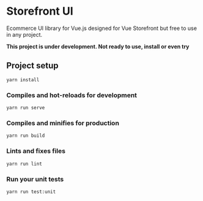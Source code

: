 # Storefront UI

Ecommerce UI library for Vue.js designed for Vue Storefront but free to use in any project.

**This project is under development. Not ready to use, install or even try**


## Project setup
```
yarn install
```

### Compiles and hot-reloads for development
```
yarn run serve
```

### Compiles and minifies for production
```
yarn run build
```

### Lints and fixes files
```
yarn run lint
```

### Run your unit tests
```
yarn run test:unit
```
